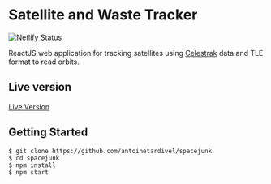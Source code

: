 # Satellite and Waste Tracker

[![Netlify Status](https://api.netlify.com/api/v1/badges/bbcec464-1ddc-48ae-8c8c-251c0db3fbc3/deploy-status)](https://app.netlify.com/sites/spacejunk-project/deploys)

ReactJS web application for tracking satellites using [Celestrak](https://celestrak.com/) data and TLE format to read orbits.

## Live version
[Live Version](https://spacejunk-project.netlify.app)

## Getting Started

    $ git clone https://github.com/antoinetardivel/spacejunk
    $ cd spacejunk
    $ npm install
    $ npm start
